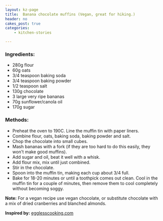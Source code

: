 ```yaml
---
layout: kz-page
title:  Banana chocolate muffins (Vegan, great for hiking.)
header: no
cakes_post: true
categories:
    - kitchen-stories

---
```


### Ingredients:

* 280g flour
* 60g oats
* 3/4 teaspoon baking soda
* 3/4 teaspoon baking powder
* 1/2 teaspoon salt
* 130g chocolate
* 3 large very ripe bananas
* 70g sunflower/canola oil
* 170g sugar


### Methods:

* Preheat the oven to 190C. Line the muffin tin with paper liners.
* Combine flour, oats, baking soda, baking powder and salt.
* Chop the chocolate into small cubes.
* Mash bananas with a fork (if they are too hard to do this easily, they won't make good muffins).
* Add sugar and oil, beat it well with a whisk.
* Add flour mix, mix until just combined. 
* Stir in the chocolate.
* Spoon into the muffin tin, making each cup about 3/4 full.
* Bake for 18-20 minutes or until a toothpick comes out clean. Cool in the muffin tin for a couple of minutes, then remove them to cool completely without becoming soggy.

**Note:** For a vegan recipe use vegan chocolate, or substitute chocolate with a mix of dried cranberries and blanched almonds.

**Inspired by:** [egglesscooking.com][1]

[1]: https://www.egglesscooking.com/banana-chocolate-chip-muffins/
